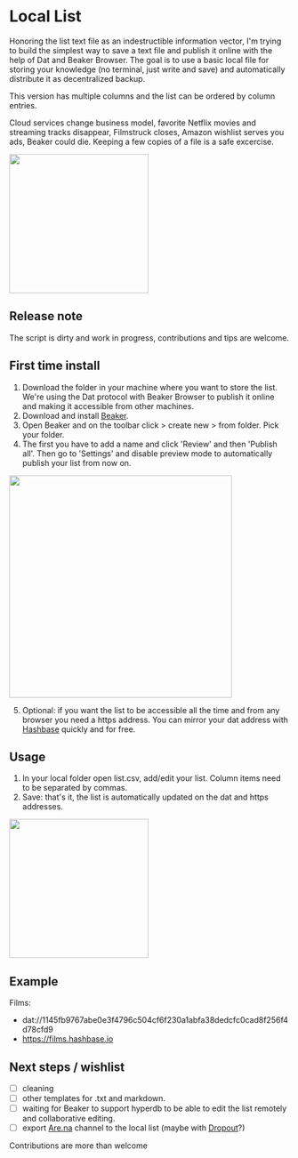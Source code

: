 # Local List
Honoring the list text file as an indestructible information vector, I'm trying to build the simplest way to save a text file and publish it online with the help of Dat and Beaker Browser. The goal is to use a basic local file for storing your knowledge (no terminal, just write and save) and automatically distribute it as decentralized backup.  

This version has multiple columns and the list can be ordered by column entries.

Cloud services change business model, favorite Netflix movies and streaming tracks disappear, Filmstruck closes, Amazon wishlist serves you ads, Beaker could die. Keeping a few copies of a file is a safe excercise.

<img align="center" src="https://d2w9rnfcy7mm78.cloudfront.net/2966786/original_f632997bf30507a88a0218eb23e9561d.gif" width="250" height="auto">

## Release note
The script is dirty and work in progress, contributions and tips are welcome.

## First time install
1. Download the folder in your machine where you want to store the list. 
We're using the Dat protocol with Beaker Browser to publish it online and making it accessible from other machines.
2. Download and install [Beaker](https://beakerbrowser.com).
3. Open Beaker and on the toolbar click > create new > from folder. Pick your folder.
4. The first you have to add a name and click 'Review' and then 'Publish all'. Then go to 'Settings' and disable preview mode to automatically publish your list from now on.

<img align="center" src="/" width="400" height="auto">

5. Optional: if you want the list to be accessible all the time and from any browser you need a https address. You can mirror your dat address with [Hashbase](https://hashbase.io) quickly and for free.

## Usage
1. In your local folder open list.csv, add/edit your list. Column items need to be separated by commas. 
2. Save: that's it, the list is automatically updated on the dat and https addresses.

<img align="center" src=".gif" width="250" height="auto">

## Example

Films:
- dat://1145fb9767abe0e3f4796c504cf6f230a1abfa38dedcfc0cad8f256f4d78cfd9
- https://films.hashbase.io


## Next steps / wishlist
- [ ] cleaning
- [ ] other templates for .txt and markdown.
- [ ] waiting for Beaker to support hyperdb to be able to edit the list remotely and collaborative editing.
- [ ] export [Are.na](https://are.na) channel to the local list (maybe with [Dropout](https://github.com/jondashkyle/dropout)?)

Contributions are more than welcome

